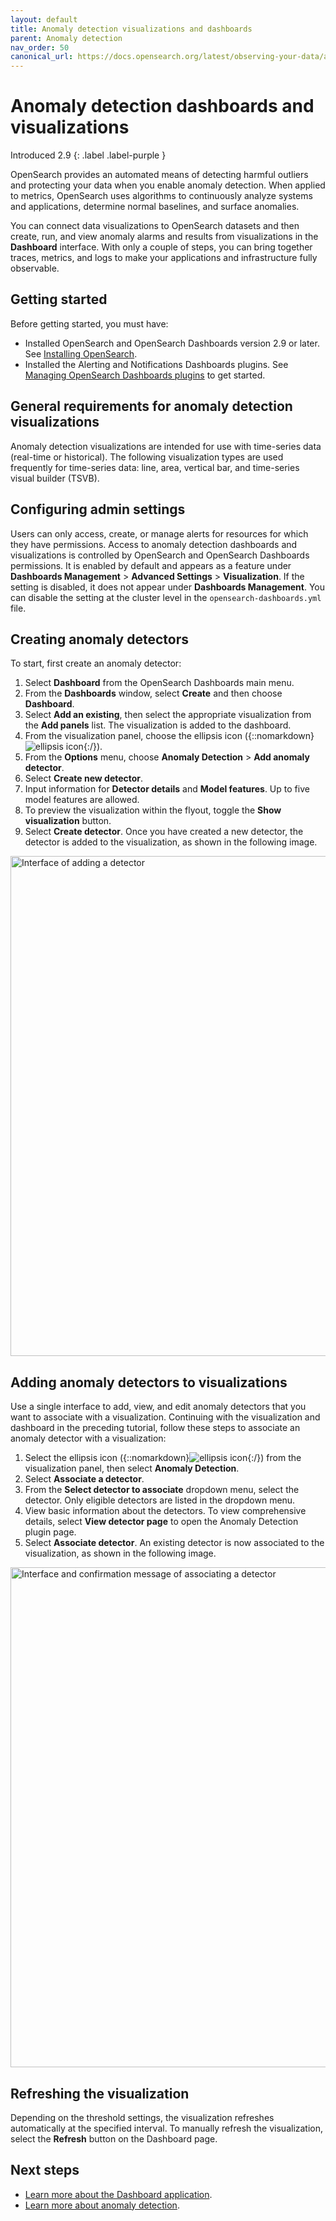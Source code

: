 ```yaml
---
layout: default
title: Anomaly detection visualizations and dashboards
parent: Anomaly detection
nav_order: 50
canonical_url: https://docs.opensearch.org/latest/observing-your-data/ad/dashboards-anomaly-detection/
---
```


# Anomaly detection dashboards and visualizations
Introduced 2.9
{: .label .label-purple }

OpenSearch provides an automated means of detecting harmful outliers and protecting your data when you enable anomaly detection. When applied to metrics, OpenSearch uses algorithms to continuously analyze systems and applications, determine normal baselines, and surface anomalies. 

You can connect data visualizations to OpenSearch datasets and then create, run, and view anomaly alarms and results from visualizations in the **Dashboard** interface. With only a couple of steps, you can bring together traces, metrics, and logs to make your applications and infrastructure fully observable.

## Getting started 

Before getting started, you must have:

- Installed OpenSearch and OpenSearch Dashboards version 2.9 or later. See [Installing OpenSearch]({{site.url}}{{site.baseurl}}/install-and-configure/install-opensearch/index/).
- Installed the Alerting and Notifications Dashboards plugins. See [Managing OpenSearch Dashboards plugins]({{site.url}}{{site.baseurl}}/install-and-configure/install-dashboards/plugins/) to get started.

## General requirements for anomaly detection visualizations

Anomaly detection visualizations are intended for use with time-series data (real-time or historical). The following visualization types are used frequently for time-series data: line, area, vertical bar, and time-series visual builder (TSVB).

## Configuring admin settings

Users can only access, create, or manage alerts for resources for which they have permissions. Access to anomaly detection dashboards and visualizations is controlled by OpenSearch and OpenSearch Dashboards permissions. It is enabled by default and appears as a feature under **Dashboards Management** > **Advanced Settings** > **Visualization**. If the setting is disabled, it does not appear under **Dashboards Management**. You can disable the setting at the cluster level in the `opensearch-dashboards.yml` file.

## Creating anomaly detectors

To start, first create an anomaly detector:

1. Select **Dashboard** from the OpenSearch Dashboards main menu.
2. From the **Dashboards** window, select **Create** and then choose **Dashboard**.
3. Select **Add an existing**, then select the appropriate visualization from the **Add panels** list. The visualization is added to the dashboard.
4. From the visualization panel, choose the ellipsis icon ({::nomarkdown}<img src="{{site.url}}{{site.baseurl}}/images/ellipsis-icon.png" class="inline-icon" alt="ellipsis icon"/>{:/}).
5. From the **Options** menu, choose **Anomaly Detection** > **Add anomaly detector**.
6. Select **Create new detector**.
7. Input information for **Detector details** and **Model features**. Up to five model features are allowed. 
8. To preview the visualization within the flyout, toggle the **Show visualization** button.
9. Select **Create detector**. Once you have created a new detector, the detector is added to the visualization, as shown in the following image.  

<img src="{{site.url}}{{site.baseurl}}/images/dashboards/add-detector.png" alt="Interface of adding a detector" width="800" height="800">

## Adding anomaly detectors to visualizations

Use a single interface to add, view, and edit anomaly detectors that you want to associate with a visualization. Continuing with the visualization and dashboard in the preceding tutorial, follow these steps to associate an anomaly detector with a visualization:
 
1. Select the ellipsis icon ({::nomarkdown}<img src="{{site.url}}{{site.baseurl}}/images/ellipsis-icon.png" class="inline-icon" alt="ellipsis icon"/>{:/}) from the visualization panel, then select **Anomaly Detection**.
2. Select **Associate a detector**.
3. From the **Select detector to associate** dropdown menu, select the detector. Only eligible detectors are listed in the dropdown menu.
4. View basic information about the detectors. To view comprehensive details, select **View detector page** to open the Anomaly Detection plugin page.
5. Select **Associate detector**. An existing detector is now associated to the visualization, as shown in the following image.

<img src="{{site.url}}{{site.baseurl}}/images/dashboards/anomaly-detect-dashboard.png" alt="Interface and confirmation message of associating a detector" width="800" height="800">

## Refreshing the visualization

Depending on the threshold settings, the visualization refreshes automatically at the specified interval. To manually refresh the visualization, select the **Refresh** button on the Dashboard page.

## Next steps

- [Learn more about the Dashboard application]({{site.url}}{{site.baseurl}}/dashboards/dashboard/index/).
- [Learn more about anomaly detection]({{site.url}}{{site.baseurl}}/observing-your-data/ad/index/).

